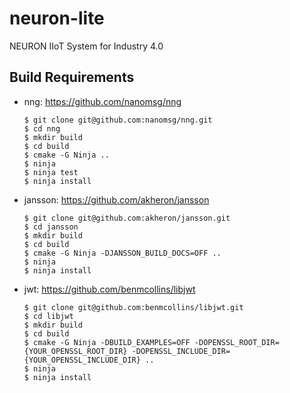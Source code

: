 # neuron-lite

NEURON IIoT System for Industry 4.0



## Build Requirements

- nng: https://github.com/nanomsg/nng

  ```shell
  $ git clone git@github.com:nanomsg/nng.git
  $ cd nng
  $ mkdir build
  $ cd build
  $ cmake -G Ninja ..
  $ ninja
  $ ninja test
  $ ninja install
  ```

- jansson: https://github.com/akheron/jansson

  ```shell
  $ git clone git@github.com:akheron/jansson.git
  $ cd jansson
  $ mkdir build
  $ cd build
  $ cmake -G Ninja -DJANSSON_BUILD_DOCS=OFF ..
  $ ninja
  $ ninja install
  ```

- jwt: https://github.com/benmcollins/libjwt

  ```shell
  $ git clone git@github.com:benmcollins/libjwt.git
  $ cd libjwt
  $ mkdir build
  $ cd build
  $ cmake -G Ninja -DBUILD_EXAMPLES=OFF -DOPENSSL_ROOT_DIR={YOUR_OPENSSL_ROOT_DIR} -DOPENSSL_INCLUDE_DIR={YOUR_OPENSSL_INCLUDE_DIR} ..
  $ ninja
  $ ninja install
  ```



